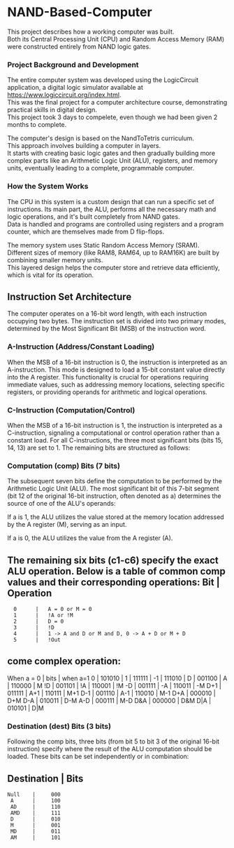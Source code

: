 # NAND-Based-Computer

This project describes how a working computer was built.  
Both its Central Processing Unit (CPU) and Random Access Memory (RAM) were constructed entirely from NAND logic gates. 

### Project Background and Development  
The entire computer system was developed using the LogicCircuit application, a digital logic simulator available at https://www.logiccircuit.org/index.html.  
This was the final project for a computer architecture course, demonstrating practical skills in digital design.  
This project took 3 days to compelete, even though we had been given 2 months to complete.  

The computer's design is based on the NandToTetris curriculum.  
This approach involves building a computer in layers.  
It starts with creating basic logic gates and then gradually building more complex parts like an Arithmetic Logic Unit (ALU), registers, and memory units, eventually leading to a complete, programmable computer.  

### How the System Works  
The CPU in this system is a custom design that can run a specific set of instructions. Its main part, the ALU, performs all the necessary math and logic operations, and it's built completely from NAND gates.  
Data is handled and programs are controlled using registers and a program counter, which are themselves made from D flip-flops.  

The memory system uses Static Random Access Memory (SRAM).  
Different sizes of memory (like RAM8, RAM64, up to RAM16K) are built by combining smaller memory units.  
This layered design helps the computer store and retrieve data efficiently, which is vital for its operation.  

## Instruction Set Architecture
The computer operates on a 16-bit word length, with each instruction occupying two bytes. The instruction set is divided into two primary modes, determined by the Most Significant Bit (MSB) of the instruction word.

### A-Instruction (Address/Constant Loading)
When the MSB of a 16-bit instruction is 0, the instruction is interpreted as an A-instruction. This mode is designed to load a 15-bit constant value directly into the A register. This functionality is crucial for operations requiring immediate values, such as addressing memory locations, selecting specific registers, or providing operands for arithmetic and logical operations.

### C-Instruction (Computation/Control)
When the MSB of a 16-bit instruction is 1, the instruction is interpreted as a C-instruction, signaling a computational or control operation rather than a constant load. For all C-instructions, the three most significant bits (bits 15, 14, 13) are set to 1. The remaining bits are structured as follows:

### Computation (comp) Bits (7 bits)
The subsequent seven bits define the computation to be performed by the Arithmetic Logic Unit (ALU). The most significant bit of this 7-bit segment (bit 12 of the original 16-bit instruction, often denoted as a) determines the source of one of the ALU's operands:

If a is 1, the ALU utilizes the value stored at the memory location addressed by the A register (M), serving as an input.

If a is 0, the ALU utilizes the value from the A register (A).

The remaining six bits (c1-c6) specify the exact ALU operation. Below is a table of common comp values and their corresponding operations:
      Bit    |   Operation  
-----------------------------
      0      |   A = 0 or M = 0
      1      |   !A or !M
      2      |   D = 0
      3      |   !D
      4      |   1 -> A and D or M and D, 0 -> A + D or M + D
      5      |   !Out


come complex operation:
  --------------------------------
  When a = 0 |   bits   | when a=1 
       0     |  101010  | 
       1     |  111111  |
      -1     |  111010  |
       D     |  001100  |
       A     |  110000  |     M
      !D     |  001101  |
      !A     |  110001  |    !M 
      -D     |  001111  |
      -A     |  110011  |    -M 
      D+1    |  011111  |
      A+1    |  110111  |    M+1
      D-1    |  001110  |
      A-1    |  110010  |    M-1
      D+A    |  000010  |    D+M
      D-A    |  010011  |    D-M
      A-D    |  000111  |    M-D
      D&A    |  000000  |    D&M
      D|A    |  010101  |    D|M

### Destination (dest) Bits (3 bits)
Following the comp bits, three bits (from bit 5 to bit 3 of the original 16-bit instruction) specify where the result of the ALU computation should be loaded. These bits can be set independently or in combination:

Destination |    Bits
------------------------
    Null    |     000
     A      |     100
     AD     |     110
     AMD    |     111
     D      |     010
     M      |     001
     MD     |     011
     AM     |     101
